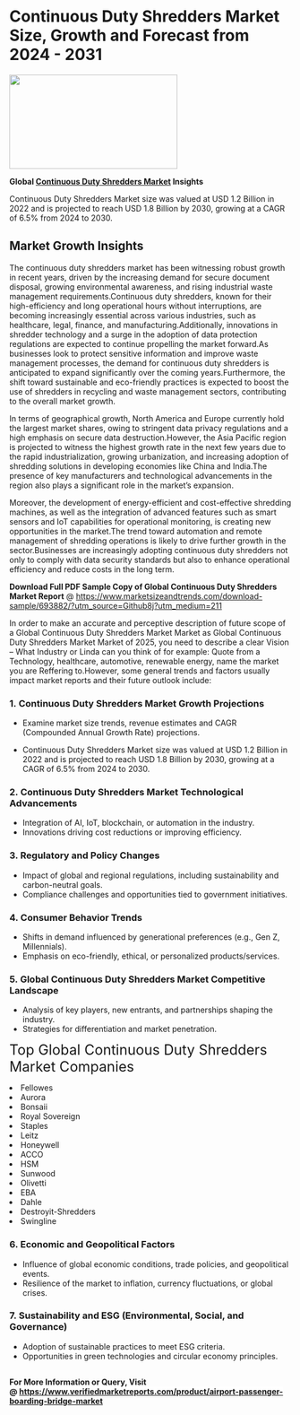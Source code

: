 <H1>Continuous Duty Shredders Market Size, Growth and Forecast from 2024 - 2031</H1><img class="aligncenter size-medium wp-image-584254" src="https://thirdeyenews.in/wp-content/uploads/2024/09/Global-Market-Research-300x168.jpeg" alt="" width="300" height="168" /><p><strong>Global&nbsp;<a href="https://www.marketsizeandtrends.com/download-sample/693882/?utm_source=Github8j?utm_medium=211">Continuous Duty Shredders Market</a> Insights</strong></p><p>Continuous Duty Shredders Market size was valued at USD 1.2 Billion in 2022 and is projected to reach USD 1.8 Billion by 2030, growing at a CAGR of 6.5% from 2024 to 2030.</p><p><h2>Market Growth Insights</h2> <p>The continuous duty shredders market has been witnessing robust growth in recent years, driven by the increasing demand for secure document disposal, growing environmental awareness, and rising industrial waste management requirements.Continuous duty shredders, known for their high-efficiency and long operational hours without interruptions, are becoming increasingly essential across various industries, such as healthcare, legal, finance, and manufacturing.Additionally, innovations in shredder technology and a surge in the adoption of data protection regulations are expected to continue propelling the market forward.As businesses look to protect sensitive information and improve waste management processes, the demand for continuous duty shredders is anticipated to expand significantly over the coming years.Furthermore, the shift toward sustainable and eco-friendly practices is expected to boost the use of shredders in recycling and waste management sectors, contributing to the overall market growth.</p> <p>In terms of geographical growth, North America and Europe currently hold the largest market shares, owing to stringent data privacy regulations and a high emphasis on secure data destruction.However, the Asia Pacific region is projected to witness the highest growth rate in the next few years due to the rapid industrialization, growing urbanization, and increasing adoption of shredding solutions in developing economies like China and India.The presence of key manufacturers and technological advancements in the region also plays a significant role in the market’s expansion.</p> <p>Moreover, the development of energy-efficient and cost-effective shredding machines, as well as the integration of advanced features such as smart sensors and IoT capabilities for operational monitoring, is creating new opportunities in the market.The trend toward automation and remote management of shredding operations is likely to drive further growth in the sector.Businesses are increasingly adopting continuous duty shredders not only to comply with data security standards but also to enhance operational efficiency and reduce costs in the long term.</p> <p><span class=""><strong>Download Full PDF Sample Copy of Global Continuous Duty Shredders Market Report</strong> @ <a href="https://www.marketsizeandtrends.com/download-sample/693882/?utm_source=Github8j?utm_medium=211" target="_blank">https://www.marketsizeandtrends.com/download-sample/693882/?utm_source=Github8j?utm_medium=211</a></span></p><p>In order to make an accurate and perceptive description of future scope of a Global&nbsp;Continuous Duty Shredders Market Market as Global&nbsp;Continuous Duty Shredders Market Market of 2025, you need to describe a clear Vision &ndash; What Industry or Linda can you think of for example: Quote from a Technology, healthcare, automotive, renewable energy, name the market you are Reffering to.However, some general trends and factors usually impact market reports and their future outlook include:</p><h3>1.&nbsp;<strong>Continuous Duty Shredders Market Growth Projections</strong></h3><ul><li>Examine market size trends, revenue estimates and CAGR (Compounded Annual Growth Rate) projections.</li><li><p>Continuous Duty Shredders Market size was valued at USD 1.2 Billion in 2022 and is projected to reach USD 1.8 Billion by 2030, growing at a CAGR of 6.5% from 2024 to 2030.</p></li></ul><h3>2.&nbsp;<strong>Continuous Duty Shredders Market Technological Advancements</strong></h3><ul><li>Integration of AI, IoT, blockchain, or automation in the industry.</li><li>Innovations driving cost reductions or improving efficiency.</li></ul><h3>3.&nbsp;<strong>Regulatory and Policy Changes</strong></h3><ul><li>Impact of global and regional regulations, including sustainability and carbon-neutral goals.</li><li>Compliance challenges and opportunities tied to government initiatives.</li></ul><h3>4.&nbsp;<strong>Consumer Behavior Trends</strong></h3><ul><li>Shifts in demand influenced by generational preferences (e.g., Gen Z, Millennials).</li><li>Emphasis on eco-friendly, ethical, or personalized products/services.</li></ul><h3>5.&nbsp;<strong>Global Continuous Duty Shredders Market Competitive Landscape</strong></h3><ul><li>Analysis of key players, new entrants, and partnerships shaping the industry.</li><li>Strategies for differentiation and market penetration.</li></ul><p data-pm-slice="1 1 []"><span style="color: inherit; font-family: inherit; font-size: 25px;">Top Global Continuous Duty Shredders Market Companies</span></p><div class="" data-test-id=""><p><li>Fellowes</li><li> Aurora</li><li> Bonsaii</li><li> Royal Sovereign</li><li> Staples</li><li> Leitz</li><li> Honeywell</li><li> ACCO</li><li> HSM</li><li> Sunwood</li><li> Olivetti</li><li> EBA</li><li> Dahle</li><li> Destroyit-Shredders</li><li> Swingline</li></p></div><h3>6.&nbsp;<strong>Economic and Geopolitical Factors</strong></h3><ul><li>Influence of global economic conditions, trade policies, and geopolitical events.</li><li>Resilience of the market to inflation, currency fluctuations, or global crises.</li></ul><h3>7.&nbsp;<strong>Sustainability and ESG (Environmental, Social, and Governance)</strong></h3><ul><li>Adoption of sustainable practices to meet ESG criteria.</li><li>Opportunities in green technologies and circular economy principles.</li></ul><h2><strong style="font-size: 14px;">For More Information or Query, Visit @&nbsp;</strong><a style="background-color: #ffffff; font-size: 14px;" href="https://www.marketsizeandtrends.com/report/continuous-duty-shredders-market/" target="_blank">https://www.verifiedmarketreports.com/product/airport-passenger-boarding-bridge-market</a></h2>